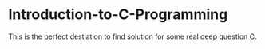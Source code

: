 # Introduction-to-C-Programming
This is the perfect destiation to find solution for some real deep question C.
